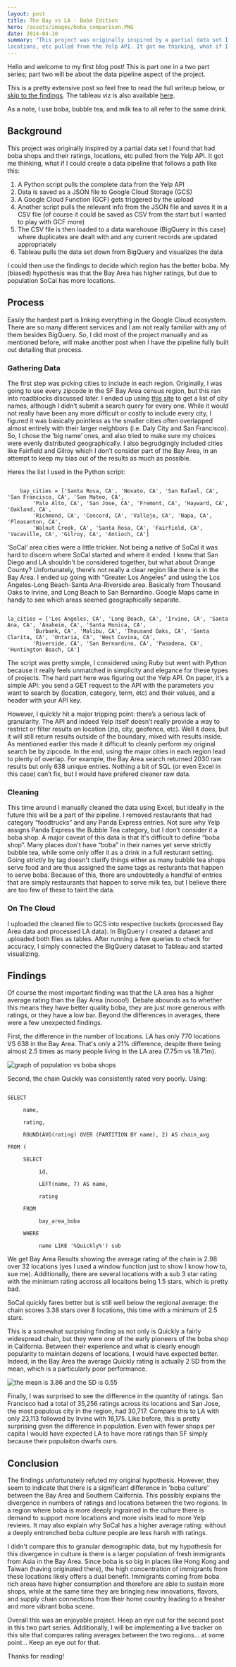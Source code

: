 ```yaml
---
layout: post
title: The Bay vs LA - Boba Edition
hero: /assets/images/boba_comparison.PNG
date: 2014-04-10
summary: "This project was originally inspired by a partial data set I found that had boba shops and their ratings, 
locations, etc pulled from the Yelp API. It got me thinking, what if I could create a data pipeline that uses more up to date information to compare boba between The Bay and LA?"
---
```


Hello and welcome to my first blog post! This is part one in a two part series; part two will be
about the data pipeline aspect of the project.

This is a pretty extensive post so feel free to read the full writeup below, or
        <a href="#findings">skip to the findings</a>. The tableau viz is also
        available [here](https://public.tableau.com/profile/colton4314#!/vizhome/boab_viz/Dashboard1).

As a note, I use boba, bubble tea, and milk tea to all refer to the same drink.

## Background

This project was originally inspired by a partial data set I found that had boba shops and their ratings, 
locations, etc pulled from the Yelp API. It got me thinking, what if I could create a data pipeline that 
follows a path like this:

1. A Python script pulls the complete data from the Yelp API 
2. Data is saved as a JSON file to Google Cloud Storage (GCS)
3. A Google Cloud Function (GCF) gets triggered by the upload 
4. Another script pulls the relevant info from the JSON file and saves it in a CSV file (of course it could be saved as CSV from the start but I wanted to play with GCF more)
5. The CSV file is then loaded to a data warehouse (BigQuery in this case) where duplicates are dealt with and any current records are updated appropriately
6. Tableau pulls the data set down from BigQuery and visualizes the data

I could then use the findings to decide which region has the better boba. My (biased) hypothesis was that the
Bay Area has higher ratings, but due to population SoCal has more locations.

## Process

Easily the hardest part is linking everything in the Google Cloud ecosystem. There are so many different services and I am not really familiar with any of them besides BigQuery. So, I did most of the project manually and as mentioned before, will
make another post when I have the pipeline fully built out detailing that process.

### Gathering Data
The first step was picking cities to include in each region. Originally, I was going to use every zipcode in the SF Bay Area census region, but this ran into roadblocks discussed later. I ended up using [this site](http://www.bayareacensus.ca.gov/cities/cities.htm) to get a list of city names, although I didn’t submit a search query for every one. While it would not really have been any more difficult or costly to include every city, I figured it was basically pointless as the smaller cities often overlapped almost entirely with their larger neighbors (i.e. Daly City and San Francisco). So, I chose the ‘big name’ ones, and also tried to make sure my choices were evenly distributed geographically. I also begrudgingly included cities like Fairfield and Gilroy which I don’t consider part of the Bay Area, in an attempt to keep my bias out of the results as much as possible.

Heres the list I used in the Python script:

<code>
    bay_cities = ['Santa Rosa, CA', 'Novato, CA', 'San Rafael, CA', 'San Francisco, CA', 'San Mateo, CA',
        'Palo Alto, CA', 'San Jose, CA', 'Fremont, CA', 'Hayward, CA', 'Oakland, CA',
        'Richmond, CA', 'Concord, CA', 'Vallejo, CA', 'Napa, CA', 'Pleasanton, CA',
        'Walnut Creek, CA', 'Santa Rosa, CA', 'Fairfield, CA', 'Vacaville, CA', 'Gilroy, CA', 'Antioch, CA']
</code>

‘SoCal’ area cities were a little trickier. Not being a native of SoCal it was hard to discern where SoCal started and where it ended. I knew that San Diego and LA shouldn't be considered together, but what about Orange County? Unfortunately, there’s not really a clear region like there is in the Bay Area. I ended up going with “Greater Los Angeles” and using the Los Angeles-Long Beach-Santa Ana-Riverside area. Basically from Thousand Oaks to Irvine, and Long Beach to San Bernardino. Google Maps came in handy to see which areas seemed geographically separate.

<code>
la_cities = ['Los Angeles, CA', 'Long Beach, CA', 'Irvine, CA', 'Santa Ana, CA', 'Anaheim, CA', 'Santa Monica, CA',
        'Burbank, CA', 'Malibu, CA', 'Thousand Oaks, CA', 'Santa Clarita, CA', 'Ontaria, CA', 'West Covina, CA',
        'Riverside, CA', 'San Bernardino, CA', 'Pasadena, CA', 'Huntington Beach, CA']
</code>

<!-- returns (sorry, not alphabetized):

|   |   |   |   |   |
|---|---|---|---|---|
|Mira Loma|Anaheim|Rowland Heights|West Hollywood|Tustin|
|Los Angeles|Gardena|La Verne|Santa Clarita|Wilmington|
|Glendale|Brea|Ontario|Running Springs|San Dimas|
|Riverside|Fullerton|Montclair|Pasadena|Signal Hill|
|Hacienda Heights|South Gate|Seal Beach|Huntington Beach|Simi Valley|
|Diamond Bar|Long Beach|Pomona|Whittier|Monrovia|
|Temple City|Irvine|Culver City|Laguna Hills|Upland|
|Buena Park|Thousand Oaks|Carson|La Habra|Montrose|
|Cypress|San Bernardino|Rosemead|Montebello|South Pasadena|
|Westminster|Van Nuys|Downey|Norwalk|Tujunga|
|Mission Viejo|La Mirada|Torrance|Santa Monica|Colton|
|Santa Ana|Pico Rivera|Walnut|Azusa|Redondo Beach|
|Baldwin Park|Fountain Valley|West Covina|Stanton|Winnetka|
|Claremont|Irwindale|Lynwood|Chino|Highland|
|Cerritos|Chino Hills|Alhambra|Covina|Loma Linda|
|South El Monte|Artesia|Garden Grove|La Crescenta|Foothill Ranch|
|Redlands|-|-|-|-| -->


The script was pretty simple, I considered using Ruby but went with Python because it really feels unmatched in simplicity and elegance for these types of projects. The hard part here was figuring out the Yelp API. On paper, it’s a simple API: you send a GET request to the API with the parameters you want to search by (location, category, term, etc) and their values, and a header with your API key.

However, I quickly hit a major tripping point: there’s a serious lack of granularity. The API and indeed Yelp itself doesn’t really provide a way to restrict or filter results on location (zip, city, geofence, etc). Well it does, but it will still return results outside of the boundary, mixed with results inside. As mentioned earlier this made it difficult to cleanly perform my original search be by zipcode. In the end, using the major cities in each region lead to plenty of overlap. For example, the Bay Area search returned 2030 raw results but only 638 unique entries. Nothing a bit of SQL (or even Excel in this case) can’t fix, but I would have prefered cleaner raw data.

### Cleaning
This time around I manually cleaned the data using Excel, but ideally in the future this will be a part of the pipeline. I removed restaurants that had category “foodtrucks” and any Panda Express entries. Not sure why Yelp assigns Panda Express the Bubble Tea category, but I don’t consider it a boba shop. A major caveat of this data is that it's difficult to define “boba shop”. Many places don't have “boba” in their names yet serve strictly bubble tea, while some only offer it as a drink in a full resturant setting. Going strictly by tag doesn't clarify things either as many bubble tea shops serve food and are thus assigned the same tags as resturants that happen to serve boba. Because of this, there are undoubtedly a handful of entries that are simply restaurants that happen to serve milk tea, but I believe there are too few of these to taint the data.

### On The Cloud
I uploaded the cleaned file to GCS into respective buckets (processed Bay Area data and processed LA data). In BigQuery I created a dataset and uploaded both files as tables. After running a few queries to check for accuracy, I simply connected the BigQuery dataset to Tableau and started visualizing.

## <a id="findings">Findings</a>
Of course the most important finding was that the LA area has a higher average rating than the Bay Area (noooo!). Debate abounds as to whether this means they have better quality boba, they are just more generous with ratings, or they have a low bar. Beyond the differences in averages, there were a few unexpected findings. 

First, the difference in the number of locations. LA has only 770 locations VS 638 in the Bay Area. That's only a 21% difference, despite there being almost 2.5 times as many people living in the LA area (7.75m vs 18.71m).

![graph of population vs boba shops](/assets/images/pop_v_boba.png)

Second, the chain Quickly was consistently rated very poorly.
Using:

<code>
SELECT<br>
    &nbsp;name,<br>
    &nbsp;rating,<br>
    &nbsp;ROUND(AVG(rating) OVER (PARTITION BY name), 2) AS chain_avg<br>
FROM (<br>
    &nbsp;SELECT<br>
        &nbsp;&nbsp;id,<br>
        &nbsp;&nbsp;LEFT(name, 7) AS name,<br>
        &nbsp;&nbsp;rating<br>
    &nbsp;FROM<br>
        &nbsp;&nbsp;bay_area_boba<br>
    &nbsp;WHERE<br>
        &nbsp;&nbsp;name LIKE '%Quickly%') sub
</code>

We get Bay Area Results showing the average rating of the chain is 2.98 over 32 locations (yes I used a window function
just to show I know how to, sue me).
Additionally, there are several locations with a sub 3 star rating with the minimum rating accross all locaitons being 1.5 stars, which is pretty bad.

SoCal quickly fares better but is still well below the regional average: the chain scores 3.38 stars over 8 locations, this time with a minimum of 2.5 stars.

This is a somewhat surprising finding as not only is Quickly a fairly widespread chain, but they were one of the early pioneers of the boba shop in California. Between their experience and what is clearly enough popularity to maintain dozens of locations, I would have expected better. Indeed, in the Bay Area the average Quickly rating is actually 2 SD from the mean, which is a particularly poor performance.

![the mean is 3.86 and the SD is 0.55](/assets/images/boba_bay_stats.png)

Finally, I was surprised to see the difference in the quantity of ratings. San Francisco had a
total of 35,256 ratings across its locations and San Jose, the most populous city in the region, had 30,717. Compare this to LA with only 23,113 followed
by Irvine with 16,175. Like before, this is pretty surprising gven the difference in population. Even with fewer shops per capita I would have expected LA to have more ratings than SF simply because their populaiton dwarfs ours.

## Conclusion

The findings unfortunately refuted my original hypothesis. 
However, they seem to indicate that there is a significant difference in 'boba culture' between the Bay Area
and Southern California. This possibly explains the divergence in numbers of ratings and locations between
the two regions. In a region where boba is more deeply ingrained in the culture there is demand to
support more locations and more visits lead to more Yelp reviews. It may also explain why SoCal has a higher average rating: without a deeply entrenched boba culture people are less harsh with ratings.

I didn't compare this to granular demographic data, but my hypothesis for
this divergence in culture is there is a larger population of fresh immigrants from Asia in the Bay Area. Since boba
is so big in places like Hong Kong and Taiwan (having originated there), the high concentration of immigrants from these locations
likely offers a dual benefit. Immigrants coming from boba rich areas have higher consumption and therefore are
able to sustain more shops, while at the same time they are bringing new innovations, flavors,
and supply chain connections from their home country leading to a fresher and more vibrant
boba scene.

Overall this was an enjoyable project. Heep an eye out for the second post in this two part series.
Additionally, I will be implementing a live tracker on this
site that compares rating averages between the two regions... at some point... Keep an eye out for that.

Thanks for reading!
